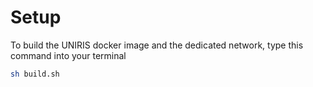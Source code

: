 # Setup

To build the UNIRIS docker image and the dedicated network, type this command into your terminal 

```bash
sh build.sh
```